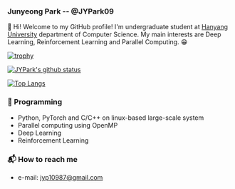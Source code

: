 ### Junyeong Park -- @JYPark09

:clap: Hi! Welcome to my GitHub profile! I'm undergraduate student at [Hanyang University](https://hanyang.ac.kr) department of Computer Science.
My main interests are Deep Learning, Reinforcement Learning and Parallel Computing. :grin:

[![trophy](https://github-profile-trophy.vercel.app/?username=JYPark09&theme=chalk&row=2&column=4)](https://github.com/ryo-ma/github-profile-trophy)

[![JYPark's github status](https://github-readme-stats.vercel.app/api?username=JYPark09&show_icons=true&hide_border=true)](https://github.com/JYPark09)

[![Top Langs](https://github-readme-stats.vercel.app/api/top-langs/?username=JYPark09&hide_border=true&layout=compact)](https://github.com/JYPark09)

### :nut_and_bolt: Programming
- Python, PyTorch and C/C++ on linux-based large-scale system
- Parallel computing using OpenMP
- Deep Learning
- Reinforcement Learning

### :mailbox_with_mail: How to reach me
- e-mail: jyp10987@gmail.com
